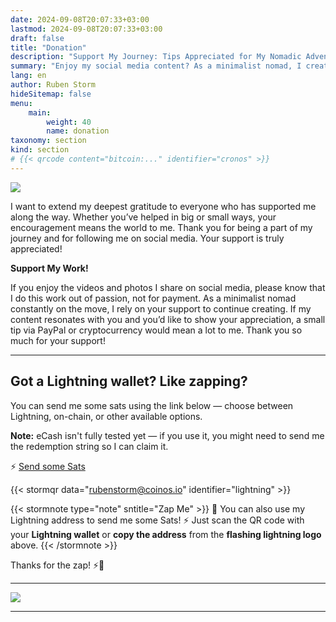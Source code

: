 ```yaml
---
date: 2024-09-08T20:07:33+03:00
lastmod: 2024-09-08T20:07:33+03:00
draft: false
title: "Donation"
description: "Support My Journey: Tips Appreciated for My Nomadic Adventures!"
summary: "Enjoy my social media content? As a minimalist nomad, I create out of passion and appreciate any support you can offer. A small tip via PayPal or cryptocurrency helps me continue my journey. Thank you!"
lang: en
author: Ruben Storm
hideSitemap: false
menu: 
    main:
        weight: 40
        name: donation
taxonomy: section
kind: section
# {{< qrcode content="bitcoin:..." identifier="cronos" >}}
---
```

![][HeaderImage]

I want to extend my deepest gratitude to everyone who has supported me along the way. Whether you’ve helped in big or small ways, your encouragement means the world to me. Thank you for being a part of my journey and for following me on social media. Your support is truly appreciated!

**Support My Work!**

If you enjoy the videos and photos I share on social media, please know that I do this work out of passion, not for payment. As a minimalist nomad constantly on the move, I rely on your support to continue creating. If my content resonates with you and you’d like to show your appreciation, a small tip via PayPal or cryptocurrency would mean a lot to me. Thank you so much for your support!

---

## Got a Lightning wallet? Like zapping?

You can send me some sats using the link below — choose between Lightning, on-chain, or other available options.

**Note:** eCash isn't fully tested yet — if you use it, you might need to send me the redemption string so I can claim it.

⚡ [Send some Sats](https://coinos.io/rubenstorm)


{{< stormqr data="rubenstorm@coinos.io" identifier="lightning" >}}

{{< stormnote type="note" sntitle="Zap Me" >}}
💸 You can also use my Lightning address to send me some Sats!
⚡ Just scan the QR code with your **Lightning wallet** or **copy the address** from the **flashing lightning logo** above.
{{< /stormnote >}}

Thanks for the zap! ⚡💛

---

![][defMyImage]

---

[HeaderImage]: /images/header-donation.webp
[defMyImage]: /images/me/PXL_20220107_100952067.webp